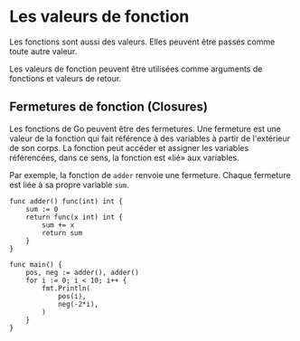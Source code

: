 # Les valeurs de fonction
Les fonctions sont aussi des valeurs. Elles peuvent être passés comme toute autre valeur.

Les valeurs de fonction peuvent être utilisées comme arguments de fonctions et valeurs de retour.

## Fermetures de fonction (Closures)
Les fonctions de Go peuvent être des fermetures. Une fermeture est une valeur de la fonction qui fait référence à des variables à partir de l'extérieur de son corps.
La fonction peut accéder et assigner les variables référencées, dans ce sens, la fonction est «lié» aux variables.

Par exemple, la fonction de `adder` renvoie une fermeture. Chaque fermeture est liée à sa propre variable `sum`.

    func adder() func(int) int {
        sum := 0
        return func(x int) int {
            sum += x
            return sum
        }
    }

    func main() {
        pos, neg := adder(), adder()
        for i := 0; i < 10; i++ {
            fmt.Println(
                pos(i),
                neg(-2*i),
            )
        }
    }
